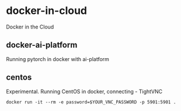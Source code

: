 # docker-in-cloud
Docker in the Cloud

## docker-ai-platform
Running pytorch in docker with ai-platform

## centos
Experimental. Running CentOS in docker, connecting - TightVNC
```
docker run -it --rm -e password=$YOUR_VNC_PASSWORD -p 5901:5901 .
```
